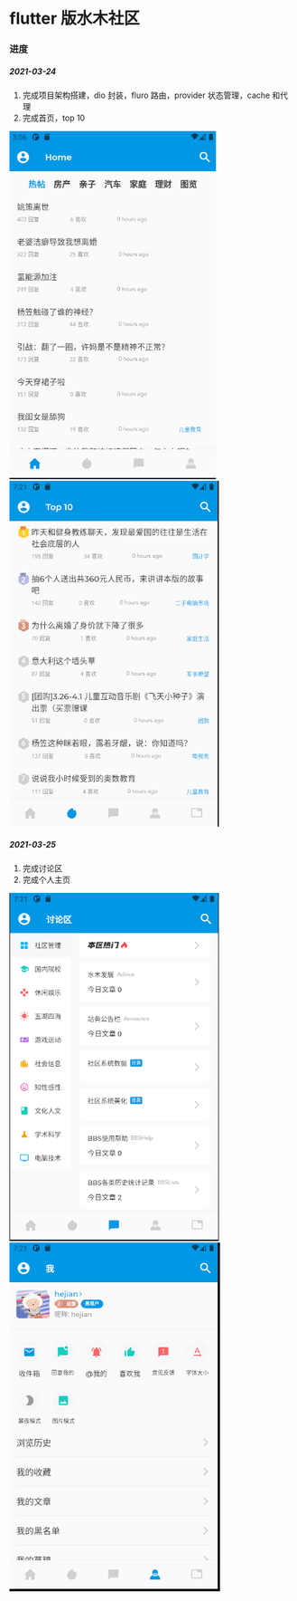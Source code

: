 # flutter 版水木社区

### 进度

##### 2021-03-24

1. 完成项目架构搭建，dio 封装，fluro 路由，provider 状态管理，cache 和代理
2. 完成首页，top 10

![](https://github.com/dirkhe1051931999/flutter_shuimushequ/blob/main/doc/home.png)
![](https://github.com/dirkhe1051931999/flutter_shuimushequ/blob/main/doc/top10.png)

##### 2021-03-25

1. 完成讨论区
2. 完成个人主页

![](https://github.com/dirkhe1051931999/flutter_shuimushequ/blob/main/doc/discuss.png)
![](https://github.com/dirkhe1051931999/flutter_shuimushequ/blob/main/doc/profile.png)
